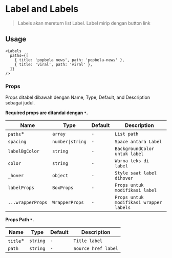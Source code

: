 # Label and Labels

> Labels akan mereturn list Label. Label mirip dengan button link

## Usage

```tsx
<Labels
  paths={[
    { title: 'popbela news', path: 'popbela-news' },
    { title: 'viral', path: 'viral' },
  ]}
/>
```

### Props

Props ditabel dibawah dengan Name, Type, Default, and Description sebagai judul.

**Required props are ditandai dengan `*`.**

| Name         | Type            | Default        | Description                                          |
| ------------ | --------------- | -------------- | --------------------------------------------------   |
| `paths`\*     | `array`        |   `-`          | `List path` 									 |
| `spacing`  | `number\|string`        | `-`        | `Space antara Label`                                       |
| `labelBgColor`    | `string`        |  `-`   | `BackgroundColor untuk label`         |
| `color` | `string`        |   `-`      | `Warna teks di label`       |                              |
| `_hover` | `object`        |   `-`      | `Style saat label dihover`       |                              |
| `labelProps` | `BoxProps`        |   `-`      | `Props untuk modifikasi label`       |                              |
| `...wrapperProps` | `WrapperProps`        |   `-`      | `Props untuk modifikasi wrapper labels`       |                              |

**Props Path `*`.**

| Name         | Type            | Default        | Description                                        |
| ------------ | --------------- | -------------- | -------------------------------------------------- |
| `title`\*      | `string`        |   `-`          | `Title label`					                     |
| `path`    | `string`        | `-`            | `Source href label`   |